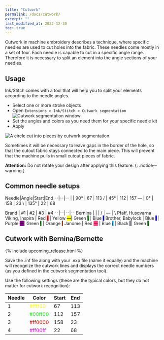 ```yaml
---
title: "Cutwork"
permalink: /docs/cutwork/
excerpt: ""
last_modified_at: 2022-12-30
toc: true
---
```

Cutwork in machine embroidery describes a technique, where specific needles are used to cut holes into the fabric. These needles come mostly in a set of four. Each needle is capable to cut in a specific angle range. Therefore it is necessary to split an element into the angle sections of your needles.

## Usage

Ink/Stitch comes with a tool that will help you to split your elements according to the needle angles.

* Select one or more stroke objects
* Open `Extensions > Ink/Stitch > Cutwork segmentation`
  ![Cutwork segmentation window](/assets/images/docs/en/cutwork-segmentation.png)
* Set the angles and colors as you need them for your specific needle kit
* Apply

![A circle cut into pieces by cutwork segmentation](/assets/images/docs/cutwork-segmentation.png)

Sometimes it will be necessary to leave gaps in the border of the hole, so that the cutout fabric stays connected to the main piece. This will prevent that the machine pulls in small cutout pieces of fabric.

**Attention:** Do not rotate your design after applying this feature.
{: .notice--warning }

## Common needle setups

Needle|Angle|Start|End
--|--|--
<span class="cwd">&#124;</span>   | 90°  | 67  | 113
<span class="cwd">/</span>        | 45°  | 112 | 157
<span class="cwd">&#8213;</span>  | 0°   | 158 | 23
<span class="cwd">&#x5c;</span>   | 135° | 22  | 68


Brand | #1  | #2 | #3 | #4
--|--|--|--
Bernina                  | <span class="cwd">&#124;</span>                                | <span class="cwd">/</span>                                        | <span class="cwd">&#8213;</span>                                   | <span class="cwd">&#x5c;</span>
Pfaff, Husqvarna Viking, Inspira | Red <span class="cwd" style="background:red;">/</span> | Yellow <span class="cwd" style="background: yellow">&#8213;</span>| Green <span class="cwd" style="background: green;">&#x5c;</span>   | Blue <span class="cwd" style="background: blue">&#124;</span>
Brother, Babylock        | Blue <span class="cwd" style="background: blue;">/</span>      | Purple <span class="cwd" style="background: purple;">&#8213;</span>| Green <span class="cwd" style="background: green;">&#x5c;</span>  | Orange <span class="cwd" style="background: #ff6000;">&#124;</span>
Janome                   | Red <span class="cwd" style="background: #ff3f7e;">&#8213;</span>  | Blue <span class="cwd" style="background: #00abff;">/</span>          | Black <span class="cwd" style="background: #413f57; color: white;">&#124;</span>| Green <span class="cwd" style="background: green;">&#x5c;</span>

## Cutwork with Bernina/Bernette

{% include upcoming_release.html %}

Save the .inf file along with your .exp file (name it equally) and the machine will recognize the cutwork lines and displays the correct needle numbers (as you defined in the cutwork segmentation tool).

Use the following settings (these are the typical colors, but they do not matter for cutwork recognition):

Needle|Color                                      |Start|End
------|-------------------------------------------|-----|---
1     |<span style="color: #ffff00">#ffff00</span>|67   |113
2     |<span style="color: #00ff00">#00ff00</span>|112  |157
3     |<span style="color: #ff0000">#ff0000</span>|158  |23
4     |<span style="color: #ff00ff">#ff00ff</span>|22   |68
